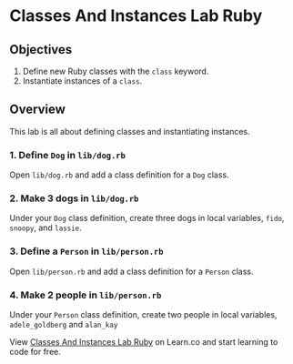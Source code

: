 # Classes And Instances Lab Ruby

## Objectives

1. Define new Ruby classes with the `class` keyword.
2. Instantiate instances of a `class`.

## Overview

This lab is all about defining classes and instantiating instances.

### 1. Define `Dog` in `lib/dog.rb`

Open `lib/dog.rb` and add a class definition for a `Dog` class.

### 2. Make 3 dogs in `lib/dog.rb`

Under your `Dog` class definition, create three dogs in local variables, `fido`, `snoopy`, and `lassie`.

### 3. Define a `Person` in `lib/person.rb`

Open `lib/person.rb` and add a class definition for a `Person` class.

### 4. Make 2 people in `lib/person.rb`

Under your `Person` class definition, create two people in local variables, `adele_goldberg` and `alan_kay`

<p data-visibility='hidden'>View <a href='https://learn.co/lessons/classes-and-instances-lab-ruby' title='Classes And Instances Lab Ruby'>Classes And Instances Lab Ruby</a> on Learn.co and start learning to code for free.</p>
